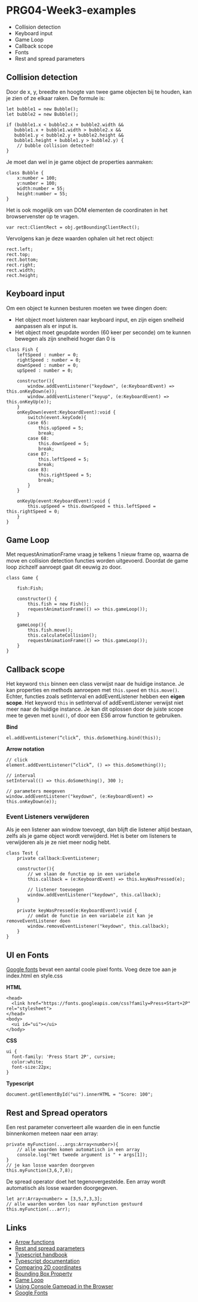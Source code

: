 # PRG04-Week3-examples

- Collision detection
- Keyboard input
- Game Loop
- Callback scope
- Fonts
- Rest and spread parameters

## Collision detection

Door de x, y, breedte en hoogte van twee game objecten bij te houden, kan je zien of ze elkaar raken.
De formule is:

```
let bubble1 = new Bubble();
let bubble2 = new Bubble();

if (bubble1.x < bubble2.x + bubble2.width &&
   bubble1.x + bubble1.width > bubble2.x &&
   bubble1.y < bubble2.y + bubble2.height &&
   bubble1.height + bubble1.y > bubble2.y) {
    // bubble collision detected!
}
```
Je moet dan wel in je game object de properties aanmaken:
```
class Bubble {
    x:number = 100;
    y:number = 100;
    width:number = 55;
    height:number = 55;
}
```

Het is ook mogelijk om van DOM elementen de coordinaten in het browservenster op te vragen. 
```
var rect:ClientRect = obj.getBoundingClientRect();
```

Vervolgens kan je deze waarden ophalen uit het rect object:
```
rect.left;
rect.top;
rect.bottom;
rect.right;
rect.width;
rect.height;
```

## Keyboard input

Om een object te kunnen besturen moeten we twee dingen doen:
- Het object moet luisteren naar keyboard input, en zijn eigen snelheid aanpassen als er input is.
- Het object moet geupdate worden (60 keer per seconde) om te kunnen bewegen als zijn snelheid hoger dan 0 is

```
class Fish {
    leftSpeed : number = 0;
    rightSpeed : number = 0;
    downSpeed : number = 0;
    upSpeed : number = 0;

    constructor(){
        window.addEventListener("keydown", (e:KeyboardEvent) => this.onKeyDown(e));
        window.addEventListener("keyup", (e:KeyboardEvent) => this.onKeyUp(e));
    }
    onKeyDown(event:KeyboardEvent):void {
        switch(event.keyCode){
        case 65:
            this.upSpeed = 5;
            break;
        case 68:
            this.downSpeed = 5;
            break;
        case 87:
            this.leftSpeed = 5;
            break;
        case 83:
            this.rightSpeed = 5;
            break;
        }
    }
    
    onKeyUp(event:KeyboardEvent):void {
        this.upSpeed = this.downSpeed = this.leftSpeed = this.rightSpeed = 0;
    }
}
```

## Game Loop

Met requestAnimationFrame vraag je telkens 1 nieuw frame op, waarna de move en collision detection functies worden uitgevoerd. Doordat de game loop zichzelf aanroept gaat dit eeuwig zo door.

```
class Game {

    fish:Fish;

    constructor() {
        this.fish = new Fish();     
        requestAnimationFrame(() => this.gameLoop());
    }

    gameLoop(){
        this.fish.move();
        this.calculateCollision();
        requestAnimationFrame(() => this.gameLoop());
    }
}
```

## Callback scope

Het keyword `this` binnen een class verwijst naar de huidige instance. Je kan properties en methods aanroepen met `this.speed` en `this.move()`. Echter, functies zoals setInterval en addEventListener hebben een **eigen scope**. Het keyword `this` in setInterval of addEventListener verwijst niet meer naar de huidige instance. Je kan dit oplossen door de juiste scope mee te geven met `bind()`, of door een ES6 arrow function te gebruiken.

**Bind**
```
el.addEventListener(“click”, this.doSomething.bind(this));
```

**Arrow notation**
```
// click
element.addEventListener(“click”, () => this.doSomething());

// interval
setInterval(() => this.doSomething(), 300 );

// parameters meegeven
window.addEventListener("keydown", (e:KeyboardEvent) => this.onKeyDown(e));
```

### Event Listeners verwijderen

Als je een listener aan window toevoegt, dan blijft die listener altijd bestaan, zelfs als je game object wordt verwijderd.
Het is beter om listeners te verwijderen als je ze niet meer nodig hebt.

```
class Test {
    private callback:EventListener;

    constructor(){
        // we slaan de functie op in een variabele
        this.callback = (e:KeyboardEvent) => this.keyWasPressed(e);

        // listener toevoegen
        window.addEventListener("keydown", this.callback);
    }

    private keyWasPressed(e:KeyboardEvent):void {
        // omdat de functie in een variabele zit kan je removeEventListener doen
        window.removeEventListener("keydown", this.callback);
    }
}
```


## UI en Fonts
[Google fonts](https://fonts.google.com/?selection.family=Press+Start+2P) bevat een aantal coole pixel fonts. Voeg deze toe aan je index.html en style.css

**HTML**
```
<head>
  <link href="https://fonts.googleapis.com/css?family=Press+Start+2P" rel="stylesheet">
</head>
<body>
  <ui id="ui"></ui>
</body>
```
**CSS**
```
ui {
  font-family: 'Press Start 2P', cursive;
  color:white;
  font-size:22px;
}
```
**Typescript**
```
document.getElementById("ui").innerHTML = "Score: 100";
```

## Rest and Spread operators

Een rest parameter converteert alle waarden die in een functie binnenkomen meteen naar een array:
```
private myFunction(...args:Array<number>){
    // alle waarden komen automatisch in een array
    console.log("Het tweede argument is " + args[1]);
}
// je kan losse waarden doorgeven
this.myFunction(3,6,7,8);
```

De spread operator doet het tegenovergestelde. Een array wordt automatisch als losse waarden doorgegeven.
```
let arr:Array<number> = [3,5,7,3,3];
// alle waarden worden los naar myFunction gestuurd
this.myFunction(...arr);
```

## Links

- [Arrow functions](https://developer.mozilla.org/en/docs/Web/JavaScript/Reference/Functions/Arrow_functions)
- [Rest and spread parameters](https://rainsoft.io/how-three-dots-changed-javascript/)
- [Typescript handbook](https://basarat.gitbooks.io/typescript/content/docs/getting-started.html)
- [Typescript documentation](https://www.typescriptlang.org/docs/tutorial.html)
- [Comparing 2D coordinates](https://developer.mozilla.org/en-US/docs/Games/Techniques/2D_collision_detection)
- [Bounding Box Property](https://developer.mozilla.org/en/docs/Web/API/Element/getBoundingClientRect)
- [Game Loop](https://developer.mozilla.org/en-US/docs/Web/API/window/requestAnimationFrame)
- [Using Console Gamepad in the Browser](https://developer.mozilla.org/en-US/docs/Web/API/Gamepad_API/Using_the_Gamepad_API)
- [Google Fonts](https://fonts.google.com/?selection.family=Press+Start+2P)
